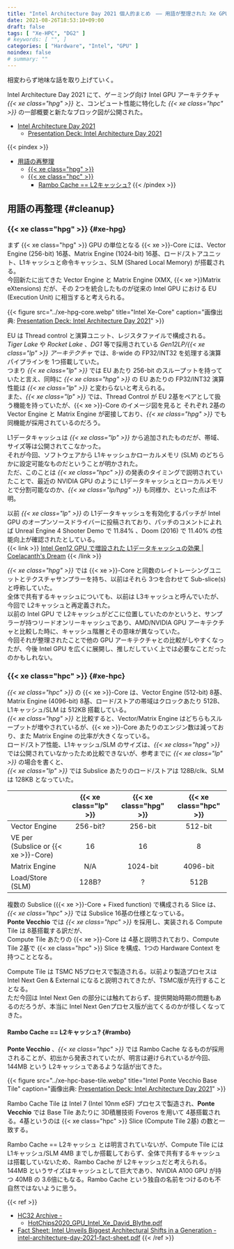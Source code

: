```yaml
---
title: "Intel Architecture Day 2021 個人的まとめ　―― 用語が整理された Xe GPU"
date: 2021-08-26T18:53:10+09:00
draft: false
tags: [ "Xe-HPC", "DG2" ]
# keywords: [ "", ]
categories: [ "Hardware", "Intel", "GPU" ]
noindex: false
# summary: ""
---
```


相変わらず地味な話を取り上げていく。  

Intel Architecture Day 2021 にて、ゲーミング向け Intel GPU アーキテクチャ *{{< xe class="hpg" >}}* と、コンピュート性能に特化した *{{< xe class="hpc" >}}* の一部概要と新たなブロック図が公開された。  

 * [Intel Architecture Day 2021](https://www.intel.com/content/www/us/en/newsroom/resources/press-kit-architecture-day-2021.html)
    * [Presentation Deck: Intel Architecture Day 2021](https://download.intel.com/newsroom/2021/client-computing/intel-architecture-day-2021-presentation.pdf)

{{< pindex >}}

 * [用語の再整理](#cleanup)
    * [{{< xe class="hpg" >}}](#xe-hpg)
    * [{{< xe class="hpc" >}}](#xe-hpc)
        * [Rambo Cache == L2キャッシュ?](#rambo)
{{< /pindex >}}

## 用語の再整理 {#cleanup}
### {{< xe class="hpg" >}} {#xe-hpg}

まず {{< xe class="hpg" >}} GPU の単位となる {{< xe >}}-Core には、Vector Engine (256-bit) 16基、Matrix Engine (1024-bit) 16基、ロード/ストアユニット、L1キャッシュと命令キャッシュ、SLM (Shared Local Memory) が搭載される。  
今回新たに出てきた Vector Engine と Matrix Engine (XMX, {{< xe >}}Matrix eXtensions) だが、その 2つを統合したものが従来の Intel GPU における EU (Execution Unit) に相当すると考えられる。  

{{< figure src="../xe-hpg-core.webp" title="Intel Xe-Core" caption="画像出典: [Presentation Deck: Intel Architecture Day 2021](https://download.intel.com/newsroom/2021/client-computing/intel-architecture-day-2021-presentation.pdf)" >}}

EU は Thread control と演算ユニット、レジスタファイルで構成される。  
*Tiger Lake* や *Rocket Lake* 、*DG1* 等で採用されている *Gen12LP/{{< xe class="lp" >}} アーキテクチャ* では、8-wide の FP32/INT32 を処理する演算パイプラインを 1つ搭載していた。  
つまり *{{< xe class="lp" >}}* では EU あたり 256-bit のスループットを持っていたと言え、同時に *{{< xe class="hpg" >}}* の EU あたりの FP32/INT32 演算性能は *{{< xe class="lp" >}}* と変わらないと考えられる。  
また、*{{< xe class="lp" >}}* では、Thread Control が EU 2基をペアとして扱う機能を持っていたが、{{< xe >}}-Core のイメージ図を見ると それぞれ 2基の Vector Engine と Matrix Engine が密接しており、*{{< xe class="hpg" >}}* でも同機能が採用されているのだろう。  

L1データキャッシュは *{{< xe class="lp" >}}* から追加されたものだが、帯域、サイズ等は公開されてこなかった。  
それが今回、ソフトウェアから L1キャッシュかローカルメモリ (SLM) のどちらかに設定可能なものだということが明かされた。  
ただ、このことは *{{< xe class="hpc" >}}* の発表のタイミングで説明されていたことで、最近の NVIDIA GPU のように L1データキャッシュとローカルメモリとで分割可能なのか、*{{< xe class="lp/hpg" >}}* も同様か、といった点は不明。  

以前 *{{< xe class="lp" >}}* の L1データキャッシュを有効化するパッチが Intel GPU のオープンソースドライバーに投稿されており、パッチのコメントによれば Unreal Engine 4 Shooter Demo で 11.84% 、Doom (2016) で 11.40% の性能向上が確認されたとしている。  
{{< link >}} [Intel Gen12 GPU で増設された L1データキャッシュの効果 | Coelacanth's Dream](/posts/2020/10/13/tgl-gen12-l1cache/) {{< /link >}}

*{{< xe class="hpg" >}}* では {{< xe >}}-Core と同数のレイトレーシングユニットとテクスチャサンプラーを持ち、以前はそれら 3つを合わせて Sub-slice(s) と呼称していた。  
全体で共有するキャッシュについても、以前は L3キャッシュと呼んでいたが、今回で L2キャッシュと再定義された。  
以前の Intel GPU で L2キャッシュがどこに位置していたのかというと、サンプラーが持つリードオンリーキャッシュであり、AMD/NVIDIA GPU アーキテクチャと比較した時に、キャッシュ階層とその意味が異なっていた。  
今回それが整理されたことで他の GPU アーキテクチャとの比較がしやすくなったが、今後 Intel GPU を広くに展開し、推しだしていく上では必要なことだったのかもしれない。  


### {{< xe class="hpc" >}} {#xe-hpc}

*{{< xe class="hpc" >}}* の {{< xe >}}-Core は、Vector Engine (512-bit) 8基、Matrix Engine (4096-bit) 8基、ロード/ストアの帯域はクロックあたり 512B、L1キャッシュ/SLM は 512KB 搭載している。  
*{{< xe class="hpg" >}}* と比較すると、Vector/Matrix Engine はどちらもスループットが増やされているが、{{< xe >}}-Core あたりのエンジン数は減っており、また Matrix Engine の比率が大きくなっている。  
ロード/ストア性能、L1キャッシュ/SLM のサイズは、*{{< xe class="hpg" >}}* では公開されていなかったため比較できないが、参考までに *{{< xe class="lp" >}}* の場合を書くと、  
*{{< xe class="lp" >}}* では Subslice あたりのロード/ストアは 128B/clk、SLM は 128KB となっていた。  

| | {{< xe class="lp" >}} | {{< xe class="hpg" >}} | {{< xe class="hpc" >}} |
| :-- | :--: | :--: | :--: |
| Vector Engine | 256-bit? | 256-bit | 512-bit |
| VE per (Subslice or {{< xe >}}-Core) | 16 | 16 | 8 |
| Matrix Engine | N/A | 1024-bit | 4096-bit |
| Load/Store (SLM) | 128B? | ? | 512B |

複数の Subslice ({{< xe >}}-Core + Fixed function) で構成される Slice は、*{{< xe class="hpc" >}}* では Subslice 16基の仕様となっている。  
**Ponte Vecchio** では *{{< xe class="hpc" >}}* を採用し、実装される Compute Tile は 8基搭載する訳だが、  
Compute Tile あたりの {{< xe >}}-Core は 4基と説明されており、Compute Tile 2基で {{< xe class="hpc" >}} Slice を構成、1つの Hardware Context を持つこととなる。  

Compute Tile は TSMC N5プロセスで製造される。以前より製造プロセスは Intel Next Gen & External になると説明されてきたが、TSMC版が先行することとなる。  
ただ今回は Intel Next Gen の部分には触れておらず、提供開始時期の問題もあるのだろうが、本当に Intel Next Genプロセス版が出てくるのかが怪しくなってきた。  

#### Rambo Cache == L2キャッシュ? {#rambo}
**Ponte Vecchio** 、*{{< xe class="hpc" >}}* では Rambo Cache なるものが採用されることが、初出から発表されていたが、明言は避けられているが今回、144MB という L2キャッシュであるような話が出てきた。  

{{< figure src="../xe-hpc-base-tile.webp" title="Intel Ponte Vecchio Base Tile" caption="画像出典: [Presentation Deck: Intel Architecture Day 2021](https://download.intel.com/newsroom/2021/client-computing/intel-architecture-day-2021-presentation.pdf)" >}}

Rambo Cache Tile は Intel 7 (Intel 10nm eSF) プロセスで製造され、**Ponte Vecchio** では Base Tile あたりに 3D積層技術 Foveros を用いて 4基搭載される。4基というのは {{< xe class="hpc" >}} Slice (Compute Tile 2基) の数と一致する。  

Rambo Cache == L2キャッシュ とは明言されていないが、Compute Tile には L1キャッシュ/SLM 4MB までしか搭載しておらず、全体で共有するキャッシュは搭載していないため、Rambo Cache が L2キャッシュだと考えられる。  
144MB というサイズはキャッシュとして巨大であり、NVIDIA A100 GPU が持つ 40MB の 3.6倍にもなる。Rambo Cache という独自の名前をつけるのも不自然ではないように思う。  


{{< ref >}}
 * [HC32 Archive -](https://hc32.hotchips.org/)
    * [HotChips2020_GPU_Intel_Xe_David_Blythe.pdf](https://hc32.hotchips.org/assets/program/conference/day1/HotChips2020_GPU_Intel_Xe_David_Blythe.pdf)
 * [Fact Sheet: Intel Unveils Biggest Architectural Shifts in a Generation - intel-architecture-day-2021-fact-sheet.pdf](https://download.intel.com/newsroom/2021/client-computing/intel-architecture-day-2021-fact-sheet.pdf)
{{< /ref >}}
